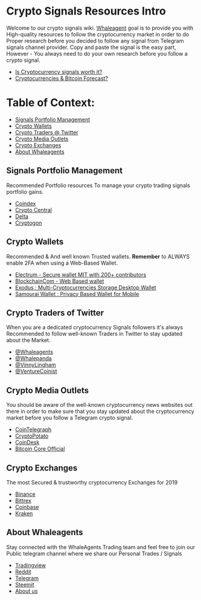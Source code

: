 # Crypto Signals Resources Intro

 Welcome to our crypto signals wiki. <a href="https://www.whaleagent.club" rel="dofollow">Whaleagent</a> goal is to provide you with High-quality resources to follow the cryptocurrency market in order to do Proper research before you decided to follow any signal from Telegram signals channel provider. Copy and paste the signal is the easy part, However - You always need to do your own research before you follow a crypto signal. 
 * <a href="https://www.coincurb.com/news/are-crypto-trading-signals-worth-it/" rel="dofollow">Is Cryptocurrency signals worth it?</a>
 * <a href="https://cryptoticker.io/en/bitcoin-price-forecast-2020/" rel="dofollow">Cryptocurrencies & Bitcoin Forecast?</a>


# Table of Context:

* [Signals Portfolio Management](https://github.com/whaleagents/cryptosignals/wiki/Crypto-signals-Resources#signals-portfolio-management)
* [Crypto Wallets](https://github.com/whaleagents/cryptosignals/wiki/Crypto-signals-Resources#crypto-wallets)
* [Crypto Traders @ Twitter](https://github.com/whaleagents/cryptosignals/wiki/Crypto-signals-Resources#crypto-traders-of-twitter)
* [Crypto Media Outlets](https://github.com/whaleagents/cryptosignals/wiki/Crypto-signals-Resources#crypto-media-outlets)
* [Crypto Exchanges](https://github.com/whaleagents/cryptosignals/wiki/Crypto-signals-Resources#crypto-exchanges)
* [About Whaleagents](https://github.com/whaleagents/cryptosignals/wiki/Crypto-signals-Resources#about-whaleagents)


## Signals Portfolio Management

Recommended Portfolio resources To manage your crypto trading signals portfolio gains.

* <a href="https://apps.apple.com/us/app/coindex/id1251487103" rel="nofollow">Coindex</a>
* <a href="https://cryptocentral.ai/" rel="dofollow">Crypto Central</a>
* <a href="https://delta.app/en" rel="dofollow">Delta</a>
* <a href="https://cryptagon.io/" rel="dofollow">Cryptogon</a>

## Crypto Wallets

Recommended & And well known Trusted wallets. **Remember** to ALWAYS enable 2FA when using a Web-Based Wallet.

* <a href="https://electrum.org/#home" rel="nofollow">Electrum - Secure wallet MIT with 200+ contributors</a>
* <a href="https://www.blockchain.com/wallet#/" rel="nofollow">BlockchainCom - Web Based wallet</a>
* <a href="https://www.exodus.io/" rel="nofollow">Exodus : Multi-Cryptocurrencies Storage Desktop Wallet </a>
* <a href="https://samouraiwallet.com/" rel="nofollow">Samourai Wallet : Privacy Based Wallet for Mobile</a>


## Crypto Traders of Twitter

When you are a dedicated cryptocurrency Signals followers it's always Recommended to follow well-known Traders in Twitter to stay updated about the Market.

* <a href="Https://twitter.com/whaleagents" rel="dofollow">@Whaleagents</a>
* <a href="https://twitter.com/whalepanda" rel="nofollow">@Whalepanda</a>
* <a href="https://twitter.com/VinnyLingham" rel="nofollow">@VinnyLingham</a>
* <a href="https://twitter.com/VentureCoinist" rel="nofollow">@VentureCoinist</a>

## Crypto Media Outlets

You should be aware of the well-known cryptocurrency news websites out there in order to make sure that you stay updated about the cryptocurrency market before you follow a Telegram crypto signal. 

* <a href="https://Cointelegraph.com" rel="dofollow">CoinTelegraph</a>
* <a href="https://cryptopotato.com" rel="dofollow">CryptoPotato</a>
* <a href="https://coindesk.com" rel="nofollow">CoinDesk</a>
* <a href="https://Bitcoin.org" rel="nofollow">Bitcoin Core Official</a>

## Crypto Exchanges

The most Secured & trustworthy cryptocurrency Exchanges for 2019

* <a href="https://binance.com/en" rel="dofollow">Binance</a>
* <a href="https://bittrex.com" rel="dofollow">Bittrex</a>
* <a href="https://coinbase.com" rel="nofollow">Coinbase</a>
* <a href="https://kraken.com" rel="nofollow">Kraken</a>

## About Whaleagents

Stay connected with the WhaleAgents Trading team and feel free to join our Public telegram channel where we share our Personal Trades / Signals

* <a href="https://tradingview.com/WhaleAgents/" rel="dofollow">Tradingview</a>
* <a href="https://www.reddit.com/r/WhaleAgents/" rel="dofollow">Reddit</a>
* <a href="https://t.me/whaleagent" rel="nofollow">Telegram</a>
* <a href="https://steemit.com/@whaleagent" rel="dofollow">Steemit</a>
* <a href="https://whaleagent.club/about-us/" rel="dofollow">About us</a>



